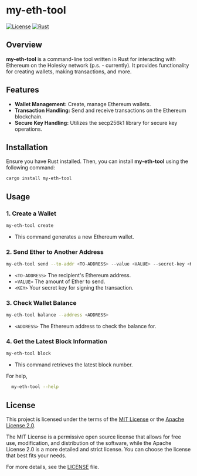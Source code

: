 # my-eth-tool

[![License](https://img.shields.io/badge/License-MIT%20OR%20Apache--2.0-blue.svg)](https://github.com/lazyfuhrer/my-eth-tool/blob/main/LICENSE)
[![Rust](https://github.com/lazyfuhrer/my-eth-tool/actions/workflows/rust.yml/badge.svg)](https://github.com/lazyfuhrer/my-eth-tool/actions/workflows/rust.yml)

## Overview

**my-eth-tool** is a command-line tool written in Rust for interacting with Ethereum on the Holesky network (p.s. - currently). It provides functionality for creating wallets, making transactions, and more.

## Features

- **Wallet Management:** Create, manage Ethereum wallets.
- **Transaction Handling:** Send and receive transactions on the Ethereum blockchain.
- **Secure Key Handling:** Utilizes the secp256k1 library for secure key operations.

## Installation

Ensure you have Rust installed. Then, you can install **my-eth-tool** using the following command:

```bash
cargo install my-eth-tool
```

## Usage

### 1. Create a Wallet

```bash
my-eth-tool create
```
- This command generates a new Ethereum wallet.

### 2. Send Ether to Another Address

```bash
my-eth-tool send --to-addr <TO-ADDRESS> --value <VALUE> --secret-key <KEY>
```
- ```<TO-ADDRESS>``` The recipient's Ethereum address.
- ```<VALUE>``` The amount of Ether to send.
- ```<KEY>``` Your secret key for signing the transaction.

### 3. Check Wallet Balance

```bash
my-eth-tool balance --address <ADDRESS>
```
- ```<ADDRESS>``` The Ethereum address to check the balance for.

### 4. Get the Latest Block Information

```bash
my-eth-tool block
```
- This command retrieves the latest block number.

For help,

```bash
  my-eth-tool --help
```
## License

This project is licensed under the terms of the [MIT License](LICENSE) or the [Apache License 2.0](LICENSE).

The MIT License is a permissive open source license that allows for free use, modification, and distribution of the software, while the Apache License 2.0 is a more detailed and strict license. You can choose the license that best fits your needs.

For more details, see the [LICENSE](LICENSE) file.
